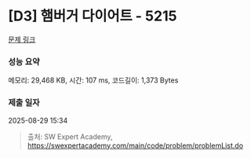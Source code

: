 # [D3] 햄버거 다이어트 - 5215 

[문제 링크](https://swexpertacademy.com/main/code/problem/problemDetail.do?contestProbId=AWT-lPB6dHUDFAVT) 

### 성능 요약

메모리: 29,468 KB, 시간: 107 ms, 코드길이: 1,373 Bytes

### 제출 일자

2025-08-29 15:34



> 출처: SW Expert Academy, https://swexpertacademy.com/main/code/problem/problemList.do